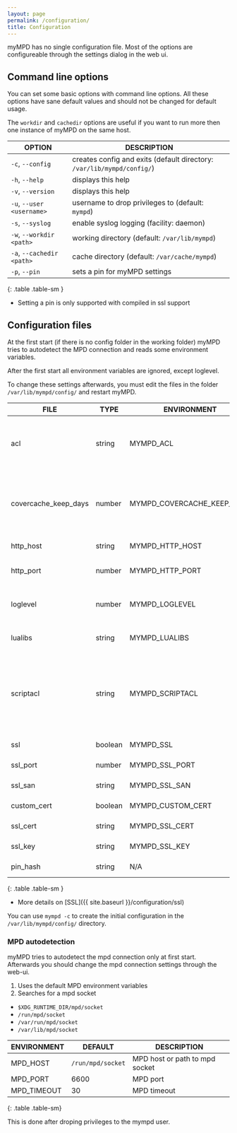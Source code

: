 ```yaml
---
layout: page
permalink: /configuration/
title: Configuration
---
```


myMPD has no single configuration file. Most of the options are configureable through the settings dialog in the web ui.

## Command line options

You can set some basic options with command line options. All these options have sane default values and should not be changed for default usage.

The `workdir` and `cachedir` options are useful if you want to run more then one instance of myMPD on the same host.

| OPTION | DESCRIPTION |
| ------ | ----------- |
| `-c`, `--config` | creates config and exits (default directory: `/var/lib/mympd/config/`) |
| `-h`, `--help` | displays this help |
| `-v`, `--version` | displays this help |
| `-u`, `--user <username>`| username to drop privileges to (default: `mympd`) |
| `-s`, `--syslog` | enable syslog logging (facility: daemon) |
| `-w`, `--workdir <path>` | working directory (default: `/var/lib/mympd`) |
| `-a`, `--cachedir <path>` | cache directory (default: `/var/cache/mympd`) |
| `-p`, `--pin` | sets a pin for myMPD settings |
{: .table .table-sm }

- Setting a pin is only supported with compiled in ssl support

## Configuration files

At the first start (if there is no config folder in the working folder) myMPD tries to autodetect the MPD connection and reads some environment variables.

<div class="alert alert-warning">
After the first start all environment variables are ignored, except loglevel.
</div>

To change these settings afterwards, you must edit the files in the folder `/var/lib/mympd/config/` and restart myMPD.


| FILE | TYPE | ENVIRONMENT | DEFAULT | DESCRIPTION |
| ---- | ---- | ----------- | ------- | ----------- |
| acl | string | MYMPD_ACL | | ACL to access the myMPD webserver: [ACL]({{ site.baseurl }}/configuration/acl), allows all hosts in the default configuration |
| covercache_keep_days | number | MYMPD_COVERCACHE_KEEP_DAYS | How long to keep images in the covercache, 0 to disable the cache |
| http_host | string | MYMPD_HTTP_HOST | 0.0.0.0 | IP address to listen on, use [::] to listen on IPv6 |
| http_port | number | MYMPD_HTTP_PORT | 80 | Port to listen on. Redirects to `ssl_port` if `ssl` is set to `true` |
| loglevel | number | MYMPD_LOGLEVEL | 5 | [Logging]({{ site.baseurl }}/configuration/logging) - this environment variable is always used |
| lualibs | string | MYMPD_LUALIBS | all | [Scripting]({{ site.baseurl }}/references/scripting) |
| scriptacl | string | MYMPD_SCRIPTACL | +127.0.0.1 | ACL to access the myMPD script backend: [ACL]({{ site.baseurl }}/configuration/acl), allows only local connections in the default configuration. The acl above must also grant access. |
| ssl | boolean | MYMPD_SSL | true | `true` = enables https, `false` = disables https |
| ssl_port | number | MYMPD_SSL_PORT | 443 | Port to listen to https traffic |
| ssl_san | string | MYMPD_SSL_SAN | | Additional SAN for certificate creation |
| custom_cert | boolean | MYMPD_CUSTOM_CERT | false | `true` = use custom ssl key and certificate |
| ssl_cert | string | MYMPD_SSL_CERT | | Path to custom ssl certificate file |
| ssl_key | string | MYMPD_SSL_KEY | | Path to custom ssl key file |
| pin_hash | string | N/A | | SHA256 hash of pin, create it with `mympd -p` |
{: .table .table-sm }

- More details on [SSL]({{ site.baseurl }}/configuration/ssl)

You can use `mympd -c` to create the initial configuration in the `/var/lib/mympd/config/` directory.

### MPD autodetection

myMPD tries to autodetect the mpd connection only at first start. Afterwards you should change the mpd connection settings through the web-ui.

1. Uses the default MPD environment variables
2. Searches for a mpd socket
  - `$XDG_RUNTIME_DIR/mpd/socket`
  - `/run/mpd/socket`
  - `/var/run/mpd/socket`
  - `/var/lib/mpd/socket`

| ENVIRONMENT | DEFAULT | DESCRIPTION |
| ----------- | ------- | ----------- |
| MPD_HOST | `/run/mpd/socket` | MPD host or path to mpd socket |
| MPD_PORT | 6600 | MPD port |
| MPD_TIMEOUT | 30 | MPD timeout |
{: .table .table-sm}

This is done after droping privileges to the mympd user.
